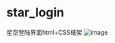 # star_login
星空登陆界面html+CSS框架
![image](https://github.com/treasureboy-liu/login/blob/master/%E5%BE%AE%E4%BF%A1%E5%9B%BE%E7%89%87_20200104223416.png)
